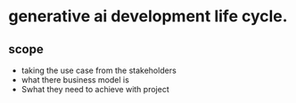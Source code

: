 # generative ai development life cycle.
## scope
- taking the use case from the stakeholders
- what there business model is
- Swhat they need to achieve with project
